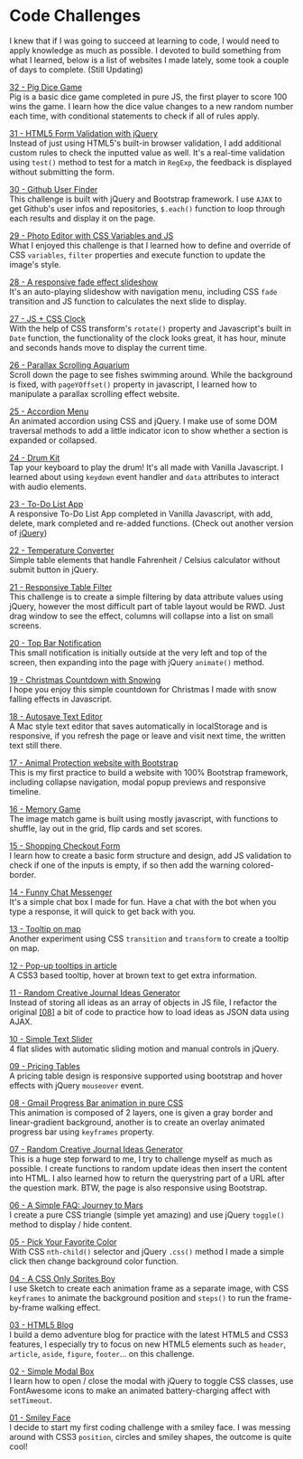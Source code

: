 # Code Challenges

I knew that if I was going to succeed at learning to code, I would need to apply knowledge as much as possible. I devoted to build something from what I learned, below is a list of websites I made lately, some took a couple of days to complete. (Still Updating)

[32 - Pig Dice Game](https://pamcy.github.io/50Websites/32-pig-dice-game/)  
Pig is a basic dice game completed in pure JS, the first player to score 100 wins the game. I learn how the dice value changes to a new random number each time, with conditional statements to check if all of rules apply.

[31 - HTML5 Form Validation with jQuery](https://pamcy.github.io/50Websites/31-form-validation)  
Instead of just using HTML5's built-in browser validation, I add additional custom rules to check the inputted value as well. It's a real-time validation using `test()` method to test for a match in `RegExp`, the feedback is displayed without submitting the form.

[30 - Github User Finder](https://pamcy.github.io/50Websites/30-github-user-finder)  
This challenge is built with jQuery and Bootstrap framework. I use `AJAX` to get Github's user infos and repositories, `$.each()` function to loop through each results and display it on the page.

[29 - Photo Editor with CSS Variables and JS](https://pamcy.github.io/50Websites/29-photo-editor)  
What I enjoyed this challenge is that I learned how to define and override of CSS `variables`, `filter` properties and execute function to update the image's style.

[28 - A responsive fade effect slideshow](https://pamcy.github.io/50Websites/28-fade-slideshow)  
It's an auto-playing slideshow with navigation menu, including CSS `fade` transition and JS function to calculates the next slide to display.

[27 - JS + CSS Clock](https://pamcy.github.io/50Websites/27-clock)  
With the help of CSS transform's `rotate()` property and Javascript's built in `Date` function, the functionality of the clock looks great, it has hour, minute and seconds hands move to display the current time.  

[26 - Parallax Scrolling Aquarium](https://pamcy.github.io/50Websites/26-parallax-aquarium)  
Scroll down the page to see fishes swimming around. While the background is fixed, with `pageYOffset()` property in javascript, I learned how to manipulate a parallax scrolling effect website.

[25 - Accordion Menu](https://pamcy.github.io/50Websites/25-accordion-menu)  
An animated accordion using CSS and jQuery. I make use of some DOM traversal methods to add a little indicator icon to show whether a section is expanded or collapsed.  

[24 - Drum Kit](https://pamcy.github.io/50Websites/24-drumkit)  
Tap your keyboard to play the drum! It's all made with Vanilla Javascript. I learned about using `keydown` event handler and `data` attributes to interact with audio elements.

[23 - To-Do List App](https://pamcy.github.io/50Websites/23-todolist)  
A responsive To-Do List App completed in Vanilla Javascript, with add, delete, mark completed and re-added functions. (Check out another version of [jQuery](https://github.com/pamcy/50Websites/blob/master/23-todolist/js/dojquery.js))

[22 - Temperature Converter](https://pamcy.github.io/50Websites/22-temparature-converter)  
Simple table elements that handle Fahrenheit / Celsius calculator without submit button in jQuery.

[21 - Responsive Table Filter](https://pamcy.github.io/50Websites/21-table-filter)  
This challenge is to create a simple filtering by data attribute values using jQuery, however the most difficult part of table layout would be RWD. Just drag window to see the effect, columns will collapse into a list on small screens.

[20 - Top Bar Notification](https://pamcy.github.io/50Websites/20-notification)  
This small notification is initially outside at the very left and top of the screen, then expanding into the page with jQuery `animate()` method.  

[19 - Christmas Countdown with Snowing](https://pamcy.github.io/50Websites/19-christmas-countdown)  
I hope you enjoy this simple countdown for Christmas I made with snow falling effects in Javascript.

[18 - Autosave Text Editor](https://pamcy.github.io/50Websites/18-texteditor)  
A Mac style text editor that saves automatically in localStorage and is responsive, if you refresh the page or leave and visit next time, the written text still there.  

[17 - Animal Protection website with Bootstrap](https://pamcy.github.io/50Websites/17-bootstrap-zookeeper)  
This is my first practice to build a website with 100% Bootstrap framework, including collapse navigation, modal popup previews and responsive timeline.

[16 - Memory Game](https://pamcy.github.io/50Websites/16-memory-game)  
The image match game is built using mostly javascript, with functions to shuffle, lay out in the grid, flip cards and set scores.  

[15 - Shopping Checkout Form](https://pamcy.github.io/50Websites/15-checkout-form)  
I learn how to create a basic form structure and design, add JS validation to check if one of the inputs is empty, if so then add the warning colored-border.   

[14 - Funny Chat Messenger](https://pamcy.github.io/50Websites/14-chatmessenger/)  
It's a simple chat box I made for fun. Have a chat with the bot when you type a response, it will quick to get back with you.  

[13 - Tooltip on map](https://pamcy.github.io/50Websites/13-tooltip-map)  
Another experiment using CSS `transition` and `transform` to create a tooltip on map.  

[12 - Pop-up tooltips in article](https://pamcy.github.io/50Websites/12-tooltip-article)  
A CSS3 based tooltip, hover at brown text to get extra information.  

[11 - Random Creative Journal Ideas Generator](https://pamcy.github.io/50Websites/11-random-inspiration-ajax/index.html)  
Instead of storing all ideas as an array of objects in JS file, I refactor the original [[08]](https://pamcy.github.io/50Websites/08-random-inspiration) a bit of code to practice how to load ideas as JSON data using AJAX.  

[10 - Simple Text Slider](https://pamcy.github.io/50Websites/10-simple-slider)  
4 flat slides with automatic sliding motion and manual controls in jQuery.  

[09 - Pricing Tables](https://pamcy.github.io/50Websites/09-pricingtable)  
A pricing table design is responsive supported using bootstrap and hover effects with jQuery `mouseover` event.  

[08 - Gmail Progress Bar animation in pure CSS](https://pamcy.github.io/50Websites/08-gmail-loading)  
This animation is composed of 2 layers, one is given a gray border and linear-gradient background, another is to create an overlay animated progress bar using `keyframes` property.  

[07 - Random Creative Journal Ideas Generator](https://pamcy.github.io/50Websites/07-random-inspiration)  
This is a huge step forward to me, I try to challenge myself as much as possible. I create functions to random update ideas then insert the content into HTML. I also learned how to return the querystring part of a URL after the question mark. BTW, the page is also responsive using Bootstrap.  

[06 - A Simple FAQ: Journey to Mars](https://pamcy.github.io/50Websites/06-faq)  
I create a pure CSS triangle (simple yet amazing) and use jQuery `toggle()` method to display / hide content.  

[05 - Pick Your Favorite Color](https://pamcy.github.io/50Websites/05-pickcolor)  
With CSS `nth-child()` selector and jQuery `.css()` method I made a simple click then change background color function.  

[04 - A CSS Only Sprites Boy](https://pamcy.github.io/50Websites/04-sprites-boy)  
I use Sketch to create each animation frame as a separate image, with CSS `keyframes` to animate the background position and `steps()` to run the frame-by-frame walking effect.  

[03 - HTML5 Blog](https://pamcy.github.io/50Websites/03-html5blog)  
I build a demo adventure blog for practice with the latest HTML5 and CSS3 features, I especially try to focus on new HTML5 elements such as `header`, `article`, `aside`, `figure`, `footer`... on this challenge.  

[02 - Simple Modal Box](https://pamcy.github.io/50Websites/02-simple-window/)  
I learn how to open / close the modal with jQuery to toggle CSS classes, use FontAwesome icons to make an animated battery-charging affect with `setTimeout`.  

[01 - Smiley Face](https://pamcy.github.io/50Websites/01-smileface/)  
I decide to start my first coding challenge with a smiley face. I was messing around with CSS3 `position`, circles and smiley shapes, the outcome is quite cool!

